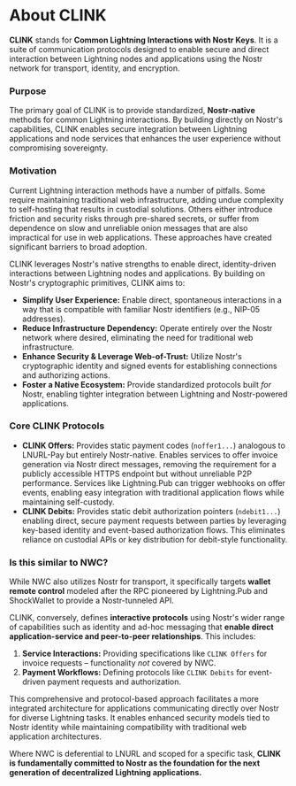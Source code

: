 # About CLINK

**CLINK** stands for **Common Lightning Interactions with Nostr Keys**. It is a suite of communication protocols designed to enable secure and direct interaction between Lightning nodes and applications using the Nostr network for transport, identity, and encryption.

### Purpose

The primary goal of CLINK is to provide standardized, **Nostr-native** methods for common Lightning interactions. By building directly on Nostr's capabilities, CLINK enables secure integration between Lightning applications and node services that enhances the user experience without compromising sovereignty.

### Motivation

Current Lightning interaction methods have a number of pitfalls. Some require maintaining traditional web infrastructure, adding undue complexity to self-hosting that results in custodial solutions. Others either introduce friction and security risks through pre-shared secrets, or suffer from dependence on slow and unreliable onion messages that are also impractical for use in web applications. These approaches have created significant barriers to broad adoption.

CLINK leverages Nostr's native strengths to enable direct, identity-driven interactions between Lightning nodes and applications. By building on Nostr's cryptographic primitives, CLINK aims to:

*   **Simplify User Experience:** Enable direct, spontaneous interactions in a way that is compatible with familiar Nostr identifiers (e.g., NIP-05 addresses).
*   **Reduce Infrastructure Dependency:** Operate entirely over the Nostr network where desired, eliminating the need for traditional web infrastructure.
*   **Enhance Security & Leverage Web-of-Trust:** Utilize Nostr's cryptographic identity and signed events for establishing connections and authorizing actions.
*   **Foster a Native Ecosystem:** Provide standardized protocols built *for* Nostr, enabling tighter integration between Lightning and Nostr-powered applications.

### Core CLINK Protocols

* **CLINK Offers:** Provides static payment codes (`noffer1...`) analogous to LNURL-Pay but entirely Nostr-native. Enables services to offer invoice generation via Nostr direct messages, removing the requirement for a publicly accessible HTTPS endpoint but without unreliable P2P performance. Services like Lightning.Pub can trigger webhooks on offer events, enabling easy integration with traditional application flows while maintaining self-custody.
* **CLINK Debits:** Provides static debit authorization pointers (`ndebit1...`) enabling direct, secure payment requests between parties by leveraging key-based identity and event-based authorization flows. This eliminates reliance on custodial APIs or key distribution for debit-style functionality.

### Is this similar to NWC?

While NWC also utilizes Nostr for transport, it specifically targets **wallet remote control** modeled after the RPC pioneered by Lightning.Pub and ShockWallet to provide a Nostr-tunneled API.

CLINK, conversely, defines **interactive protocols** using Nostr's wider range of capabilities such as identity and ad-hoc messaging that **enable direct application-service and peer-to-peer relationships**. This includes:
1.  **Service Interactions:** Providing specifications like `CLINK Offers` for invoice requests – functionality *not* covered by NWC.
2.  **Payment Workflows:** Defining protocols like `CLINK Debits` for event-driven payment requests and authorization.

This comprehensive and protocol-based approach facilitates a more integrated architecture for applications communicating directly over Nostr for diverse Lightning tasks. It enables enhanced security models tied to Nostr identity while maintaining compatibility with traditional web application architectures.

Where NWC is deferential to LNURL and scoped for a specific task, **CLINK is fundamentally committed to Nostr as the foundation for the next generation of decentralized Lightning applications.**